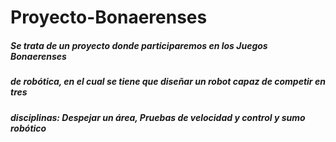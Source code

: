 # Proyecto-Bonaerenses

<h5> Se trata de un proyecto donde participaremos en los Juegos Bonaerenses 
<h5>de robótica, en el cual se tiene que diseñar un robot capaz de competir en tres 
<h5> disciplinas: Despejar un área, Pruebas de velocidad y control y sumo robótico
